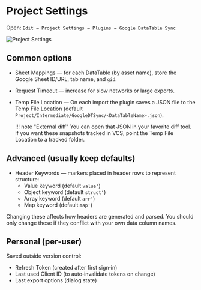 # Project Settings

Open: `Edit → Project Settings → Plugins → Google DataTable Sync`

![Project Settings](./images/UeProjectSettings.png)

## Common options
- Sheet Mappings — for each DataTable (by asset name), store the Google Sheet ID/URL, tab name, and `gid`.

- Request Timeout — increase for slow networks or large exports.

- Temp File Location — On each import the plugin saves a JSON file to the Temp File Location (default `Project/Intermediate/GoogleDTSync/<DataTableName>.json`).

	!!! note "External diff"
    You can open that JSON in your favorite diff tool.
    If you want these snapshots tracked in VCS, point the Temp File Location to a tracked folder.

## Advanced (usually keep defaults)
- Header Keywords — markers placed in header rows to represent structure:
  - Value keyword (default `value'`)
  - Object keyword (default `struct'`)
  - Array keyword (default `arr'`)
  - Map keyword (default `map'`)

Changing these affects how headers are generated and parsed. You should only change these if they conflict with your own data column names.

## Personal (per‑user)
Saved outside version control:
- Refresh Token (created after first sign‑in)
- Last used Client ID (to auto‑invalidate tokens on change)
- Last export options (dialog state)